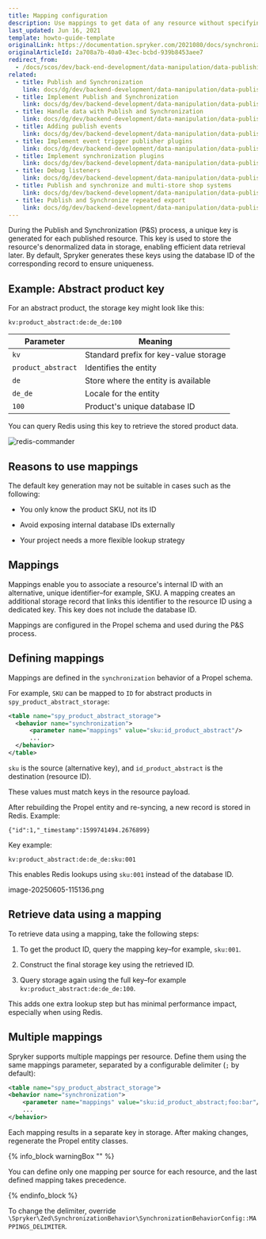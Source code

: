 ```yaml
---
title: Mapping configuration
description: Use mappings to get data of any resource without specifying the resource's ID
last_updated: Jun 16, 2021
template: howto-guide-template
originalLink: https://documentation.spryker.com/2021080/docs/synchronization-behavior-enabling-multiple-mappings
originalArticleId: 2a708a7b-40a0-43ec-bcbd-939b8453aee7
redirect_from:
  - /docs/scos/dev/back-end-development/data-manipulation/data-publishing/synchronization-behavior-enabling-multiple-mappings.html
related:
  - title: Publish and Synchronization
    link: docs/dg/dev/backend-development/data-manipulation/data-publishing/publish-and-synchronization.html
  - title: Implement Publish and Synchronization
    link: docs/dg/dev/backend-development/data-manipulation/data-publishing/implement-publish-and-synchronization.html
  - title: Handle data with Publish and Synchronization
    link: docs/dg/dev/backend-development/data-manipulation/data-publishing/handle-data-with-publish-and-synchronization.html
  - title: Adding publish events
    link: docs/dg/dev/backend-development/data-manipulation/data-publishing/add-publish-events.html
  - title: Implement event trigger publisher plugins
    link: docs/dg/dev/backend-development/data-manipulation/data-publishing/implement-event-trigger-publisher-plugins.html
  - title: Implement synchronization plugins
    link: docs/dg/dev/backend-development/data-manipulation/data-publishing/implement-synchronization-plugins.html
  - title: Debug listeners
    link: docs/dg/dev/backend-development/data-manipulation/data-publishing/debug-listeners.html
  - title: Publish and synchronize and multi-store shop systems
    link: docs/dg/dev/backend-development/data-manipulation/data-publishing/publish-and-synchronize-and-multi-store-shop-systems.html
  - title: Publish and Synchronize repeated export
    link: docs/dg/dev/backend-development/data-manipulation/data-publishing/publish-and-synchronize-repeated-export.html
---
```


During the Publish and Synchronization (P&S) process, a unique key is generated for each published resource. This key is used to store the resource's denormalized data in storage, enabling efficient data retrieval later. By default, Spryker generates these keys using the database ID of the corresponding record to ensure uniqueness.


## Example: Abstract product key

For an abstract product, the storage key might look like this:

```text
kv:product_abstract:de:de_de:100
```

| Parameter               | Meaning                               |
|--------------------|---------------------------------------|
| `kv`               | Standard prefix for key-value storage |
| `product_abstract` | Identifies the entity                 |
| `de`               | Store where the entity is available   |
| `de_de`            | Locale for the entity                 |
| `100`              | Product's unique database ID          |




You can query Redis using this key to retrieve the stored product data.

![redis-commander](https://spryker.s3.eu-central-1.amazonaws.com/docs/dg/dev/backend-development/data-manipulation/data-publishing/configurartion/mapping-configuration.md/redis-commander.png)
 

## Reasons to use mappings

The default key generation may not be suitable in cases such as the following:

- You only know the product SKU, not its ID

- Avoid exposing internal database IDs externally

- Your project needs a more flexible lookup strategy

## Mappings

Mappings enable you to associate a resource's internal ID with an alternative, unique identifier–for example, SKU. A mapping creates an additional storage record that links this identifier to the resource ID using a dedicated key. This key does not include the database ID.

Mappings are configured in the Propel schema and used during the P&S process.

 

## Defining mappings

Mappings are defined in the `synchronization` behavior of a Propel schema.

For example, `SKU` can be mapped to `ID` for abstract products in `spy_product_abstract_storage`:

```xml
<table name="spy_product_abstract_storage">
  <behavior name="synchronization">
      <parameter name="mappings" value="sku:id_product_abstract"/>
      ...
  </behavior>
</table>
```

`sku` is the source (alternative key), and `id_product_abstract` is the destination (resource ID).

These values must match keys in the resource payload.

After rebuilding the Propel entity and re-syncing, a new record is stored in Redis. Example:


```text
{"id":1,"_timestamp":1599741494.2676899} 
```

Key example:


```text
kv:product_abstract:de:de_de:sku:001
```

This enables Redis lookups using `sku:001` instead of the database ID.

image-20250605-115136.png


## Retrieve data using a mapping

To retrieve data using a mapping, take the following steps:

1. To get the product ID, query the mapping key–for example, `sku:001`.

2. Construct the final storage key using the retrieved ID.

3. Query storage again using the full key–for example `kv:product_abstract:de:de_de:100`.

This adds one extra lookup step but has minimal performance impact, especially when using Redis.

## Multiple mappings

Spryker supports multiple mappings per resource. Define them using the same mappings parameter, separated by a configurable delimiter (`;` by default):

```xml
<table name="spy_product_abstract_storage">
<behavior name="synchronization">
    <parameter name="mappings" value="sku:id_product_abstract;foo:bar"/>
    ...
</behavior>
```

Each mapping results in a separate key in storage. After making changes, regenerate the Propel entity classes.

{% info_block warningBox "" %}

You can define only one mapping per source for each resource, and the last defined mapping takes precedence.

{% endinfo_block %}


To change the delimiter, override `\Spryker\Zed\SynchronizationBehavior\SynchronizationBehaviorConfig::MAPPINGS_DELIMITER`.












































